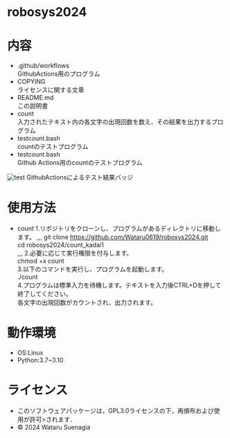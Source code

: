# robosys2024

# 内容
- .github/workflows  
GithubActions用のプログラム
- COPYING  
ライセンスに関する文章
- README.md  
この説明書
- count  
入力されたテキスト内の各文字の出現回数を数え、その結果を出力するプログラム
- testcount.bash  
countのテストプログラム
- testcount.bash  
Github Actions用のcountのテストプログラム

![test](https://github.com/Wataru0619/robosys2024/actions/workflows/test.yml/badge.svg)
GithubActionsによるテスト結果バッジ

# 使用方法
- count
1.リポジトリをクローンし、プログラムがあるディレクトリに移動します。 
,,, 
git clone https://github.com/Wataru0619/robosys2024.git  
cd robosys2024/count_kadai1  
,,,
2.必要に応じて実行権限を付与します。  
chmod +x count  
3.以下のコマンドを実行し、プログラムを起動します。  
./count  
4.プログラムは標準入力を待機します。テキストを入力後CTRL+Dを押して終了してください。  
各文字の出現回数がカウントされ、出力されます。　　


# 動作環境
- OS:Linux
- Python:3.7~3.10

# ライセンス
- このソフトウェアパッケージは，GPL3.0ライセンスの下，再頒布および使用が許可>されます．
- © 2024 Wataru Suenagia
